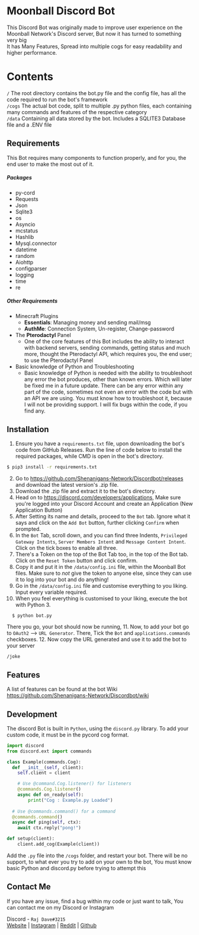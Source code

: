 # Moonball Discord Bot #
This Discord Bot was originally made to improve user experience on the Moonball Network's Discord server, But now it has turned to something very big  
It has Many Features, Spread into multiple cogs for easy readability and higher performance.

# Contents #
`/` The root directory contains the bot.py file and the config file, has all the code required to run the bot's framework  
`/cogs` The actual bot code, split to multiple .py python files, each containing many commands and features of the respective category  
`/data` Containing all data stored by the bot. Includes a SQLITE3 Database file and a .ENV file  

## Requirements ##
This Bot requires many components to function properly, and for you, the end user to make the most out of it. 

##### Packages #####

- py-cord
- Requests
- Json
- Sqlite3
- os
- Asyncio
- mcstatus
- Hashlib
- Mysql.connector
- datetime
- random
- Aiohttp
- configparser
- logging
- time
- re

##### Other Requirements #####
- Minecraft Plugins
  - **Essentials**: Managing money and sending mail/msg
  - **AuthMe**: Connection System, Un-register, Change-password
- The **Pterodactyl** Panel
  - One of the core features of this Bot includes the ability to interact with backend servers, sending commands, getting status and much more, thought the Pterodactyl API, which requires you, the end user; to use the Pterodactyl Panel
- Basic knowledge of Python and Troubleshooting
  - Basic knowledge of Python is needed with the ability to troubleshoot any error the bot produces, other than known errors. Which will later be fixed me in a future update. There can be any error within any part of the code, sometimes not even an error with the code but with an API we are using. You must know how to troubleshoot it, because I will not be providing support. I will fix bugs within the code, if you find any.

## Installation ##
1. Ensure you have a `requirements.txt` file, upon downloading the bot's code from GitHub Releases. Run the line of code below to install the required packages, while CMD is open in the bot's directory.  

```bash
$ pip3 install -r requirements.txt
```

2. Go to https://github.com/Shenanigans-Network/Discordbot/releases and download the latest version's .zip file.
3. Download the .zip file and extract it to the bot's directory.
4. Head on to https://discord.com/developers/applications, Make sure you're logged into your Discord Account and create an Application (New Application Button)
5. After Setting its name and details, proceed to the `Bot` tab. Ignore what it says and click on the `Add Bot` button, further clicking `Confirm` when prompted.  
6. In the `Bot` Tab, scroll down, and you can find three Indents, `Privileged Gateway Intents`, `Server Members Intent` and `Message Content Intent`. Click on the tick boxes to enable all three.
7. There's a Token on the top of the Bot Tab too, in the top of the Bot tab. Click on the `Reset Token` button and click confirm. 
8. Copy it and put it in the `/data/config.ini` file, within the Moonball Bot files. Make sure to _not_ give the token to anyone else, since they can use it to log into your bot and do anything!
9. Go in the `/data/config.ini` file and customise everything to you liking. Input every variable required. 
10. When you feel everything is customised to your liking, execute the bot with Python 3.
```shell
  $ python bot.py
  ```
There you go, your bot should now be running, 
11. Now, to add your bot go to `OAuth2` ⟶ `URL Generator`. There, Tick the `Bot` and `applications.commands` checkboxes.
12. Now copy the URL generated and use it to add the bot to your server

```
/joke
```



## Features ##

A list of features can be found at the bot Wiki  
https://github.com/Shenanigans-Network/Discordbot/wiki


## Development ##
The discord Bot is built in `Python`, using the `discord.py` library.
To add your custom code, it must be in the pycord cog format.  

```python
import discord
from discord.ext import commands

class Example(commands.Cog):
  def __init__(self, client):
    self.client = client

    # Use @command.Cog.listener() for listeners
    @commands.Cog.listener()
    async def on_ready(self):
        print("Cog : Example.py Loaded")
    
  # Use @commands.command() for a command
  @commands.command()
  async def ping(self, ctx):
    await ctx.reply("pong!")

def setup(client):
    client.add_cog(Example(client))
```

Add the `.py` file into the `/cogs` folder, and restart your bot.
There will be no support, to what ever you try to add on your own to the bot, You must know basic Python and discord.py before trying to attempt this  

## Contact Me ##
If you have any issue, find a bug within my code or just want to talk, You can contact me on my Discord or Instagram  

Discord - `Raj Dave#3215`  
[Website](https://raj.moonball.io) |
[Instagram](https://www.instagram.com/raj_clicks25/) |
[Reddit](https://www.reddit.com/user/itz_raj69_/) |
[Github](https://github.com/rajdave69) 

